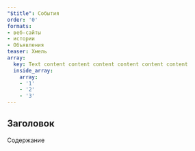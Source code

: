 ```yaml
---
"$title": События
order: '0'
formats:
- веб-сайты
- истории
- Объявления
teaser: Хмель
array:
  key: Text content content content content content content
  inside_array:
    array:
    - '1'
    - '2'
    - '3'
---
```


## Заголовок

Содержание
